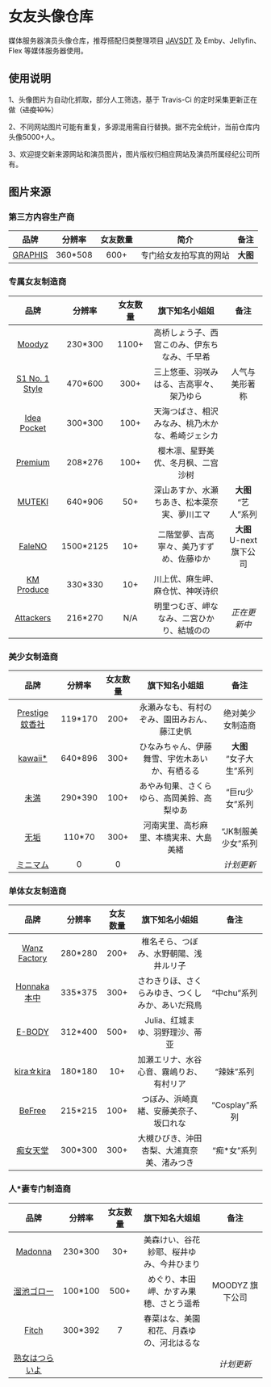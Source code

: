 # 女友头像仓库
媒体服务器演员头像仓库，推荐搭配归类整理项目 [JAVSDT](https://github.com/junerain123/javsdt "JAVSDT") 及 Emby、Jellyfin、Flex 等媒体服务器使用。

## 使用说明
1、头像图片为自动化抓取，部分人工筛选，基于 Travis-Ci 的定时采集更新正在做（~~进度10%~~）

2、不同网站图片可能有重复，多源混用需自行替换。据不完全统计，当前仓库内头像5000+人。

3、欢迎提交新来源网站和演员图片，图片版权归相应网站及演员所属经纪公司所有。

## 图片来源

### 第三方内容生产商
| 品牌 | 分辨率 |女友数量|简介|备注|
| :----: | :----: | :----: | :----: | :----: |
| [GRAPHIS](http://graphis.ne.jp/ "GRAPHIS") | 360*508 | 600+ | 专门给女友拍写真的网站 | **大图** |

### 专属女友制造商
| 品牌 | 分辨率 |女友数量|旗下知名小姐姐|备注|
| :----: | :----: | :----: | :----: | :----: |
| [Moodyz](https://www.moodyz.com/ "MOODYZ") | 230*300 |1100+|高桥しょう子、西宫このみ、伊东ちなみ、千早希||
| [S1 No. 1 Style](https://www.s1s1s1.com/ "S1 No. 1 Style") | 470*600 |300+|三上悠亜、羽咲みはる、吉高寧々、架乃ゆら|人气与美形著称|
| [Idea Pocket](https://www.ideapocket.com/ "Idea Pocket") | 300*300 |100+|天海つばさ、相沢みなみ、桃乃木かな、希崎ジェシカ||
| [Premium](http://www.premium-beauty.com/ "Premium") | 208*276 |100+|樱木凛、星野美优、冬月枫、二宫沙树||
| [MUTEKI](https://www.mutekimuteki.com/ "MUTEKI") | 640*906|50+|深山あすか、水瀬ちあき、松本菜奈実、夢川エマ|**大图** <br> “艺人”系列|
| [FaleNO](https://faleno.jp/ "FaleNO") | 1500*2125 |10+|二階堂夢、吉高寧々、美乃すずめ、佐藤ゆか|**大图** <br> U-next 旗下公司|
| [KM Produce](https://www.km-produce.com/ "KM Produce") | 330*330 |10+|川上优、麻生岬、麻仓忧、神咲诗织||
| [Attackers](https://www.attackers.net/ "Attackers") | 216*270 |N/A|明里つむぎ、岬ななみ、二宮ひかり、結城のの|*正在更新中*|

### 美少女制造商
| 品牌 | 分辨率 |女友数量|旗下知名小姐姐|备注|
| :----: | :----: | :----: | :----: | :----: |
| [Prestige 蚊香社](https://www.prestige-av.com/ "Prestige 蚊香社") | 119*170|200+|永瀬みなも、有村のぞみ、園田みおん、藤江史帆|绝对美少女制造商|
| [kawaii*](https://www.kawaiikawaii.jp/ "kawaii*") | 640*896|300+|ひなみちゃん、伊藤舞雪、宇佐木あいか、有栖るる|**大图**<br>“女子大生”系列|
| [未満](http://www.miman.jp/ "未満") |290*390|100+|あやみ旬果、さくらゆら、高岡美鈴、高梨ゆあ|“巨ru少女”系列|
| [无垢](http://www.muku.tv/ "无垢") |110*70|300+|河南実里、高杉麻里、本橋実来、大島美緒|“JK制服美少女”系列|
| [ミニマム](https://www.minimum-av.com/ "ミニマム") | 0|0||*计划更新*|

### 单体女友制造商
| 品牌 | 分辨率 |女友数量|旗下知名小姐姐|备注|
| :----: | :----: | :----: | :----: | :----: |
| [Wanz Factory](https://www.wanz-factory.com/ "Wanz Factory") | 280*280 |200+|椎名そら、つぼみ、水野朝陽、浅井ルリ子||
| [Honnaka 本中](https://www.honnaka.jp/ "本中") | 335*375 |300+|さわきりほ、さくらみゆき、つくしみか、あいだ飛鳥|“中chu”系列|
| [E-BODY](http://www.av-e-body.com/ "E-BODY") | 312*400 |500+|Julia、红城まゆ、羽野理沙、蒂亚||
| [kira☆kira](https://www.kirakira-av.com/ "kira☆kira") |180*180|10+|加瀬エリナ、水谷心音、霧嶋りお、有村リア|“辣妹”系列|
| [BeFree](https://www.befreebe.com/ "BeFree") | 215*215|100+|つぼみ、浜崎真緒、安藤美奈子、坂口れな|“Cosplay”系列|
| [痴女天堂](https://www.bi-av.com/ "痴女天堂") | 300*300|300+|大槻ひびき、沖田杏梨、大浦真奈美、渚みつき|“痴*女”系列|

### 人*妻专门制造商
| 品牌 | 分辨率 |女友数量|旗下知名大姐姐|备注|
| :----: | :----: | :----: | :----: | :----: |
| [Madonna](https://www.madonna-av.com/ "Madonna") | 230*300|30+|美森けい、谷花紗耶、桜井ゆみ、今井ひまり||
| [溜池ゴロー](http://www.tameikegoro.jp/ "溜池ゴロー") |100*100|500+|めぐり、本田岬、かすみ果穂、さとう遥希|MOODYZ 旗下公司|
| [Fitch](https://www.fitch-av.com/ "Fitch") | 300*392|7|春菜はな、美園和花、月森ゆの、河北はるな||
| [熟女はつらいよ](http://tsuraiyo-av.com/ "熟女はつらいよ") ||||*计划更新*|